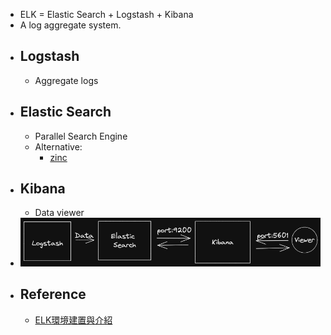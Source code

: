 - ELK = Elastic Search + Logstash + Kibana
- A log aggregate system.
- ## Logstash
	- Aggregate logs
- ## Elastic Search
	- Parallel Search Engine
	- Alternative:
		- [zinc](https://github.com/zinclabs/zinc)
- ## Kibana
	- Data viewer
- ![elk.png](../assets/elk_1663841846362_0.png)
- ## Reference
	- [ELK環境建置與介紹](https://tw.coderbridge.com/series/545e9e62af2c4ab8a1b329fc5f07be34/posts/699c911877034837bba0a359bf310a40)